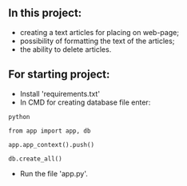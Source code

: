 ## In this project: 
- creating a text articles for placing on web-page;
- possibility of formatting the text of the articles;
- the ability to delete articles.

## For starting project: 
- Install 'requirements.txt'
- In CMD for creating database file enter:
```
python
```
```
from app import app, db
```
```
app.app_context().push()
```
```
db.create_all()
```
- Run the file 'app.py'.
